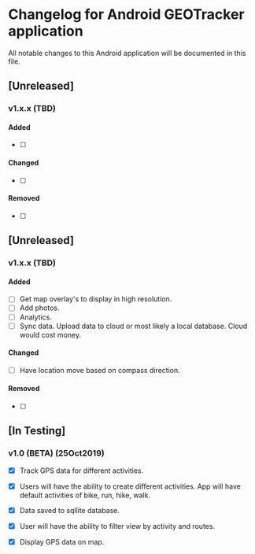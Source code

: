 # Changelog for Android GEOTracker application
All notable changes to this Android application will be documented in this file.  


## [Unreleased]
### v1.x.x (TBD)
#### Added
- [ ]  
#### Changed
- [ ]
#### Removed
- [ ]

## [Unreleased]
### v1.x.x (TBD)
#### Added
- [ ] Get map overlay's to display in high resolution.
- [ ] Add photos.   
- [ ] Analytics. 
- [ ] Sync data.  Upload data to cloud or most likely a local database. Cloud would cost money. 
#### Changed
- [ ] Have location move based on compass direction.
#### Removed
- [ ]

## [In Testing]
### v1.0 (BETA) (25Oct2019)
- [x] Track GPS data for different activities.
- [x] Users will have the ability to create different activities.  App will have default activities of bike, run, hike, walk.
- [x] Data saved to sqllite database.
- [x] User will have the ability to filter view by activity and routes.
- [x] Display GPS data on map.



		

